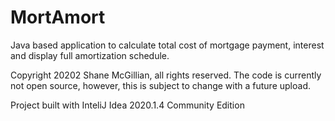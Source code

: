 # MortAmort







Java based application to calculate total cost of mortgage payment, interest and display full amortization schedule. 

 Copyright 20202 Shane McGillian, all rights reserved.
 The code is currently not open source, however, this is subject to change with a future upload.
 
 Project built with InteliJ Idea 2020.1.4 Community Edition